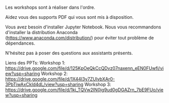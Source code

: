 Les workshops sont à réaliser dans l'ordre.

Aidez vous des supports PDF qui vous sont mis à disposition.

Vous avez besoin d'installer Jupyter Notebook.
Nous vous recommandons d'installer la distribution Anaconda (https://www.anaconda.com/distribution/) pour éviter tout problème de dépendances.

N'hésitez pas à poser des questions aux assistants présents.


Liens des PPTs:
Workshop 1: https://drive.google.com/file/d/125KpOeQkCcQDvz07naxenn_eEN0FUwfi/view?usp=sharing
Workshop 2: https://drive.google.com/file/d/1X44I3y7ZUlvbXAr0-3PbTiwAxCkId4dL/view?usp=sharing
Workshop 3: https://drive.google.com/file/d/1kj_TQVw2IN0jg9ud0gDGAZrn_7bE9FUo/view?usp=sharing
